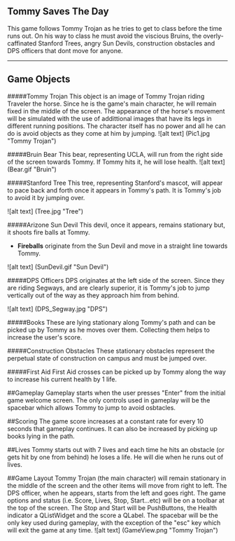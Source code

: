 ## Tommy Saves The Day
This game follows Tommy Trojan as he tries to get to class before the time runs out. On his way to class he must avoid the viscious Bruins, 
the overly-caffinated Stanford Trees, angry Sun Devils, construction obstacles and DPS officers that dont move for anyone.

----

## Game Objects
#####Tommy Trojan
This object is an image of Tommy Trojan riding Traveler the horse. Since he is the game's main character, he will remain fixed in the 
middle of the screen. The appearance of the horse's movement will be simulated with the use of addittional images that have its legs
in different running positions. The character itself has no power and all he can do is avoid objects as they come at him by jumping.
![alt text] (Pic1.jpg "Tommy Trojan")

#####Bruin Bear
This bear, representing UCLA, will run from the right side of the screen towards Tommy. If Tommy hits it, he will lose health.
![alt text] (Bear.gif "Bruin")

#####Stanford Tree
This tree, representing Stanford's mascot, will appear to pace back and forth once it appears in Tommy's path. It is Tommy's job to avoid
it by jumping over.

![alt text] (Tree.jpg "Tree")

#####Arizone Sun Devil
This devil, once it appears, remains stationary but, it shoots fire balls at Tommy.
  * **Fireballs** originate from the Sun Devil and move in a straight line towards Tommy.
  
![alt text] (SunDevil.gif "Sun Devil")
  
#####DPS Officers
DPS originates at the left side of the screen. Since they are riding Segways, and are clearly superior, it is Tommy's job to
jump vertically out of the way as they approach him from behind.

![alt text] (DPS_Segway.jpg "DPS")


#####Books
These are lying stationary along Tommy's path and can be picked up by Tommy as he moves over them. Collecting them helps to increase the
user's score.

#####Construction Obstacles
These stationary obstacles represent the perpetual state of construction on campus and must be jumped over.

#####First Aid
First Aid crosses can be picked up by Tommy along the way to increase his current health by 1 life.


##Gameplay
Gameplay starts when the user presses "Enter" from the initial game welcome screen. The only controls used in gameplay will be
the spacebar which allows Tommy to jump to avoid osbtacles.

##Scoring
The game score increases at a constant rate for every 10 seconds that gameplay continues. It can also be increased by picking up books lying
in the path. 

##Lives
Tommy starts out with 7 lives and each time he hits an obstacle (or gets hit by one from behind) he loses a life. He will die when he runs out
of lives.

##Game Layout
Tommy Trojan (the main character) will remain stationary in the middle of the screen and the other items will move from right to left. The DPS
officer, when he appears, starts from the left and goes right. The game options and status (i.e. Score, Lives, Stop, Start...etc) will be on
a toolbar at the top of the screen. The Stop and Start will be PushButtons, the Health indicator a QListWidget and the score a QLabel. The 
spacebar will be the only key used during gameplay, with the exception of the "esc" key which will exit the game at any time.
![alt text] (GameView.png "Tommy Trojan")


